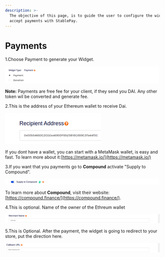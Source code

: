 ```yaml
---
description: >-
  The objective of this page, is to guide the user to configure the widget for
  accept payments with StablePay.
---
```


# Payments

1.Choose Payment to generate your Widget.

![](../.gitbook/assets/image.png)

**Note:** Payments are free fee for your client, if they send you DAI. Any other token wil be converted and generate fee.

2.This is the address of your Ethereum wallet to receive Dai.

![](../.gitbook/assets/image%20%2813%29.png)

If you dont have a wallet, you can start with a MetaMask wallet, is easy and fast. To learn more about it:[https://metamask.io/](https://metamask.io/) 

3.If you want that you payments go to **Compound** activate "Supply to Compound".

![](../.gitbook/assets/image%20%2816%29.png)

To learn more about **Compound**, visit their website: [https://compound.finance/](https://compound.finance/).

4.This is optional. Name of the owner of the Ethreum wallet

![](../.gitbook/assets/image%20%289%29.png)

5.This is Optional. After the payment, the widget is going to redirect to your store, put the direction here.

![](../.gitbook/assets/image%20%281%29.png)




